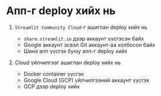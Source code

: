 # Апп-г deploy хийх нь

1. `Streamlit Community Cloud`-г ашиглан deploy хийх нь
    - `share.streamlit.io` дээр аккаунт үүсгэсэн байх
    - Google аккаунт эсвэл Git аккаунт-аа холбосон байх
    - Шинэ апп үүсгэх буюу апп-г deploy хийх

1. Cloud үйлчилгээг ашиглан deploy хийх нь
    - Docker container үүсгэх
    - Google Cloud (GCP) үйлчилгээний аккаунт үүсгэх
    - GCP дээр deploy хийх
